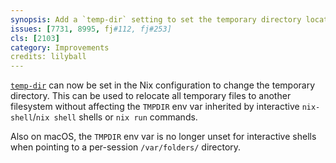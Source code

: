 ```yaml
---
synopsis: Add a `temp-dir` setting to set the temporary directory location
issues: [7731, 8995, fj#112, fj#253]
cls: [2103]
category: Improvements
credits: lilyball
---
```


[`temp-dir`](@docroot@/command-ref/conf-file.md#conf-temp-dir) can now be set in the Nix
configuration to change the temporary directory. This can be used to relocate all temporary files
to another filesystem without affecting the `TMPDIR` env var inherited by interactive
`nix-shell`/`nix shell` shells or `nix run` commands.

Also on macOS, the `TMPDIR` env var is no longer unset for interactive shells when pointing
to a per-session `/var/folders/` directory.
